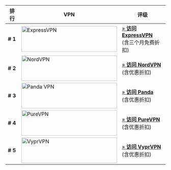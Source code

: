 
<div class="wpsm-comptable-wrap">
<table id="wpsm-table-2" class="wpsm-comptable center-table-align wpsm-comptable-responsive">
<thead class="wpsm-thead wpsm-thead-default">
<tr>

<th class="placeholder wpsm-placeholder">排行</th>
<th>VPN</th>
<th>评级</th>

</tr>

</thead>
<tbody class="wpsm-tbody">
<tr> <td> <strong># 1</strong> </td>
<td> <img loading="lazy" src="https://camo.githubusercontent.com/855cc9b2203ee505a69205d5d6db0f8b063e0bdf822432700df808f4a2a08f27/68747470733a2f2f7777772e76706e646164612e636f6d2f77702d636f6e74656e742f75706c6f6164732f323032312f30312f6c6f6e672d6c6f676f2d6578707265737376706e2d6e65772e706e67" width="300" height="80" alt="ExpressVPN" title="ExpressVPN"  /></noscript></noscript></a>
</td>
<td> <a class="btn btn-lg red-btn" href="https://www.xvuslink.com/?a_fid=tizi_vpn&chan=wuxianab&data1=fucckvpn" target="_blank" rel="nofollow">» <strong>访问
ExpressVPN</strong> </a><br />
<span>(含三个月免费折扣)</span> </td>
</tr>

<tr> <td> <strong># 2</strong> </td>
<td> <img loading="lazy" src="https://camo.githubusercontent.com/4f4e8995f76ab8795b26ed05e715781b27a6f0b8bcf0557cf8d53ca9472078ab/68747470733a2f2f7777772e76706e646164612e636f6d2f77702d636f6e74656e742f75706c6f6164732f323031382f31302f6c6f676f2d6e6f726476706e2e706e67" width="300" height="80" alt="NordVPN" title="NordVPN" /></noscript></noscript></a> </td>
<td> <a class="btn btn-lg red-btn" href="https://go.nordlocker.net/aff_c?offer_id=15&aff_id=38201&url_id=6063&aff_sub=wuxianab&aff_click_id=fucckvpn" target="_blank" rel="nofollow">» <strong>访问 NordVPN</strong> </a><br />
<span>(含优惠折扣)</spn> </td>
</tr>

<tr> <td> <strong># 3</strong> </td>
<td> <img loading="lazy" src="https://camo.githubusercontent.com/fa576c0f83d643f0200aa992c8b7220b0cbba191343f119bcd2563603c32e7a6/68747470733a2f2f6765617276706e2e636f6d2f77702d636f6e74656e742f75706c6f6164732f323032312f30372f70616e64612d6c6f676f332e706e67" width="300" height="80" alt="Panda VPN" title="Panda VPN" /></noscript></noscript></a> </td>
<td> <a class="btn btn-lg red-btn" href="https://www.pantoto.xyz/r/22216799" target="_blank" rel="nofollow">» <strong>访问 Panda</strong> </a><br />
<span>(含优惠折扣)</span> </td>
</tr>

<tr> <td> <strong># 4</strong> </td>
<td> <img loading="lazy" src="https://camo.githubusercontent.com/eacc7f3ccf6a4ef34eafad4d0e368263f1dada80d144bfd9370a44b288ad4b82/68747470733a2f2f7777772e76706e646164612e636f6d2f77702d636f6e74656e742f75706c6f6164732f323031362f30382f6c6f6e672d6c6f676f2d7075726576706e2e706e67" width="300" height="80" alt="PureVPN" title="PureVPN" /></noscript></noscript></a> </td>

<td> <a class="btn btn-lg red-btn" href="https://billing.purevpn.com/aff.php?aff=42611&data1=wuxianab&data2=fucckvpn" target="_blank" rel="nofollow">» <strong>访问 PureVPN</strong> </a><br />
<span>(含优惠折扣)</span> </td>
</tr>

<tr> <td> <strong># 5</strong> </td>
<td> <img loading="lazy" src="https://camo.githubusercontent.com/edf58e7aae9e7ff2f3c8204924ff70f57e9f070daf67f98d37b9882d54ad5b79/68747470733a2f2f7777772e76706e646164612e636f6d2f77702d636f6e74656e742f75706c6f6164732f323031352f31302f6c6f6e672d6c6f676f2d7679707276706e2e706e67" width="300" height="80" alt="VyprVPN" title="VyprVPN" /></noscript></noscript></a> </td>

<td> <a class="btn btn-lg red-btn" href="/go/vyprvpn-cn" target="_blank" rel="nofollow">» <strong>访问 VyprVPN</strong> </a><br />
<span>(含优惠折扣)</span> </td>
</tr>

</tbody>
</table>
</div>
